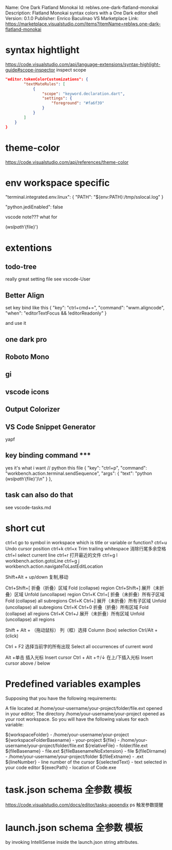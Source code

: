 Name: One Dark Flatland Monokai
Id: reblws.one-dark-flatland-monokai
Description: Flatland Monokai syntax colors with a One Dark editor shell
Version: 0.1.0
Publisher: Enrico Baculinao
VS Marketplace Link: https://marketplace.visualstudio.com/items?itemName=reblws.one-dark-flatland-monokai

# syntax hightlight
https://code.visualstudio.com/api/language-extensions/syntax-highlight-guide#scope-inspector
inspect scope
```json
"editor.tokenColorCustomizations": {
        "textMateRules": [
            {
                "scope": "keyword.declaration.dart",
                "settings": {
                    "foreground": "#fa6f39"
                }
            }
        ]
    }
}
```

# theme-color
https://code.visualstudio.com/api/references/theme-color

# env workspace specific
"terminal.integrated.env.linux": {
    "PATH": "${env:PATH}:/tmp/sslocal.log"
}



"python.jediEnabled": false

vscode note??? what for

$(wslpath '${file}')

# extentions
## todo-tree
really great
setting file see vscode-User

## Better Align
set key bind like this
{ "key": "ctrl+cmd+=",
"command": "wwm.aligncode",
"when": "editorTextFocus && !editorReadonly" }

and use it

## one dark pro

## Roboto Mono

## gi

## vscode icons

## Output Colorizer

## VS Code Snippet Generator



yapf


## key binding command ***
yes it's what i want
 // python this file
    {
        "key": "ctrl+p",
        "command": "workbench.action.terminal.sendSequence",
        "args": {
            "text": "python $(wslpath '${file}')\n"
        }
    },
## task can also do that
see vscode-tasks.md

# short cut
ctrl+t go to symbol in workspace which is title or variable or function?
ctrl+u Undo cursor position
ctrl+k ctrl+x Trim trailing whitespace 消除行尾多余空格
ctrl+l select current line
ctrl+r 打开最近的文件
ctrl+g l workbench.action.gotoLine
ctrl+g j workbench.action.navigateToLastEditLocation

Shift+Alt + up/down
复制,移动

Ctrl+Shift+[    折叠（折叠）区域 Fold (collapse) region
Ctrl+Shift+]    展开（未折叠）区域 Unfold (uncollapse) region
Ctrl+K Ctrl+[   折叠（未折叠）所有子区域 Fold (collapse) all subregions
Ctrl+K Ctrl+]   展开（未折叠）所有子区域 Unfold (uncollapse) all subregions
Ctrl+K Ctrl+0   折叠（折叠）所有区域 Fold (collapse) all regions
Ctrl+K Ctrl+J   展开（未折叠）所有区域 Unfold (uncollapse) all regions


Shift + Alt + （拖动鼠标）    列（框）选择 Column (box) selection
Ctrl/Alt + (click)

Ctrl + F2   选择当前字的所有出现 Select all occurrences of current word

Alt +单击 插入光标 Insert cursor
Ctrl + Alt +↑/↓ 在上/下插入光标 Insert cursor above / below


# Predefined variables examples
Supposing that you have the following requirements:

A file located at /home/your-username/your-project/folder/file.ext opened in your editor;
The directory /home/your-username/your-project opened as your root workspace.
So you will have the following values for each variable:

${workspaceFolder} - /home/your-username/your-project
${workspaceFolderBasename} - your-project
${file} - /home/your-username/your-project/folder/file.ext
${relativeFile} - folder/file.ext
${fileBasename} - file.ext
${fileBasenameNoExtension} - file
${fileDirname} - /home/your-username/your-project/folder
${fileExtname} - .ext
${lineNumber} - line number of the cursor
${selectedText} - text selected in your code editor
${execPath} - location of Code.exe


# task.json schema 全参数 模板
https://code.visualstudio.com/docs/editor/tasks-appendix
ps 触发参数提醒
# launch.json schema 全参数 模板
by invoking IntelliSense inside the launch.json string attributes.
